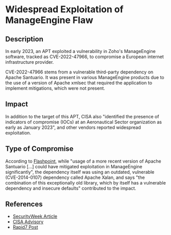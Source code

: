 <!-- cSpell:ignore xmlsec cisa xalan santuario -->

# Widespread Exploitation of ManageEngine Flaw

## Description

In early 2023, an APT exploited a vulnerability in Zoho's ManageEngine software,
tracked as CVE-2022-47966, to compromise a European internet infrastructure
provider.

CVE-2022-47966 stems from a vulnerable third-party dependency on Apache
Santuario. It was present in various ManageEngine products due to the use of a
version of Apache xmlsec that required the application to implement mitigations,
which were not present.

## Impact

In addition to the target of this APT, CISA also "identified the presence of
indicators of compromise (IOCs) at an Aeronautical Sector organization as early
as January 2023", and other vendors reported widespread exploitation.

## Type of Compromise

According to
[Flashpoint](https://flashpoint.io/blog/manageengine-apache-santuario-cve-2022-47966/),
while "usage of a more recent version of Apache Santuario [...] could have
mitigated exploitation in ManageEngine significantly", the dependency itself was
using an outdated, vulnerable (CVE-2014-0107) dependency called Apache Xalan,
and says "the combination of this exceptionally old library, which by itself has
a vulnerable dependency and insecure defaults" contributed to the impact.

## References

- [SecurityWeek Article](https://www.securityweek.com/north-korean-apt-hacks-internet-infrastructure-provider-via-manageengine-flaw/)
- [CISA Advisory](https://www.cisa.gov/news-events/cybersecurity-advisories/aa23-250a)
- [Rapid7 Post](https://www.rapid7.com/blog/post/2023/01/19/etr-cve-2022-47966-rapid7-observed-exploitation-of-critical-manageengine-vulnerability/)
